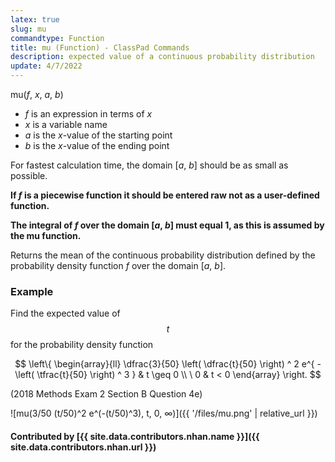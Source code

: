 ```yaml
---
latex: true
slug: mu
commandtype: Function
title: mu (Function) - ClassPad Commands
description: expected value of a continuous probability distribution
update: 4/7/2022
---
```


mu(*f*, *x*, *a*, *b*)

- *f* is an expression in terms of *x*
- *x* is a variable name
- *a* is the *x*-value of the starting point
- *b* is the *x*-value of the ending point

For fastest calculation time, the domain [*a*, *b*] should be as small as possible.

**If *f* is a piecewise function it should be entered raw not as a user-defined function.**

**The integral of *f* over the domain [*a*, *b*] must equal 1, as this is assumed by the mu function.**

Returns the mean of the continuous probability distribution defined by the probability density function *f* over the domain [*a*, *b*].

### Example

Find the expected value of $$ t $$ for the probability density function

$$ \left\{ \begin{array}{ll}
\dfrac{3}{50} \left( \dfrac{t}{50} \right) ^ 2 e^{ - \left( \tfrac{t}{50} \right) ^ 3 } & t \geq 0 \\
\ 0 & t < 0 \end{array}
\right. $$

(2018 Methods Exam 2 Section B Question 4e)

![mu(3/50 (t/50)^2 e^(-(t/50)^3), t, 0, ∞)]({{ '/files/mu.png' | relative_url }})

#### Contributed by [{{ site.data.contributors.nhan.name }}]({{ site.data.contributors.nhan.url }})